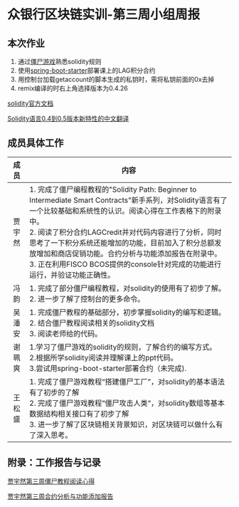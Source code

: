 # 众银行区块链实训-第三周小组周报
## 本次作业
1. 通过[僵尸游戏][1]熟悉solidity规则 
1. 使用[spring-boot-starter][2]部署课上的LAG积分合约
1. 用控制台加载getaccount的脚本生成的私钥时，需将私钥前面的0x去掉
1. remix编译的时右上角选择版本为0.4.26

[solidity官方文档](https://solidity.readthedocs.io/en/v0.5.9/)

[Solidity语言0.4到0.5版本新特性的中文翻译](https://zhuanlan.zhihu.com/p/54169418)

[1]: https://cryptozombies.io/en/lesson "jiangshi"
[2]: https://github.com/FISCO-BCOS/spring-boot-starter/blob/master/doc/README_CN.md "Spring Boot"

## 成员具体工作
成员|内容
:----:|---
贾宇然|1. 完成了僵尸编程教程的"Solidity Path: Beginner to Intermediate Smart Contracts"新手系列，对Solidity语言有了一个比较基础和系统性的认识。阅读心得在工作表格下的附录中。<br />2. 阅读了积分合约LAGCredit并对代码内容进行了分析，同时思考了一下积分系统还能增加的功能，目前加入了积分总额发放增加和商店促销功能。合约分析与功能添加报告在附录中。<br /> 3. 正在利用FISCO BCOS提供的console针对完成的功能进行运行，并验证功能正确性。
冯韵|1. 完成了部分僵尸编程教程，对solidity的使用有了初步了解。<br />2. 进一步了解了控制台的更多命令。
吴潘安|1. 完成僵尸教程的基础部分，初步掌握solidity的编写和逻辑。<br />2. 结合僵尸教程阅读相关的solidity文档<br />3. 阅读老师给的代码。
谢珮爽|1.学习了僵尸游戏的solidity的规则，了解合约的编写方式。<br />2.根据所学solidity阅读并理解课上的ppt代码。<br />3.尝试用spring-boot-starter部署合约（未完成).                                                           
王松盛|1. 完成了僵尸游戏教程“搭建僵尸工厂”，对solidity的基本语法有了初步的了解<br />2. 完成了僵尸游戏教程“僵尸攻击人类“，对solidity数组等基本数据结构相关接口有了初步了解<br />3. 进一步了解了区块链相关背景知识，对区块链可以做什么有了深入思考。

## 附录：工作报告与记录
[贾宇然第三周僵尸教程阅读心得](https://github.com/bisco-fcos/webank/blob/master/day3/%E8%B4%BE%E5%AE%87%E7%84%B6/CryptoZombies-learning.md)

[贾宇然第三周合约分析与功能添加报告](https://github.com/bisco-fcos/webank/blob/master/day3/%E8%B4%BE%E5%AE%87%E7%84%B6/LAGContract.md)







